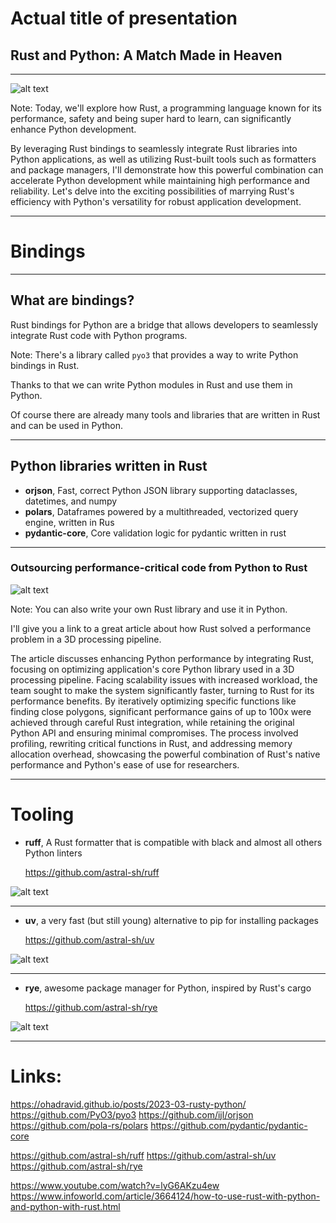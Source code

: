 # Actual title of presentation

## Rust and Python: A Match Made in Heaven

<!-- That's a title generated by accident by Github Copilot. I thought it's quite funny so I left it -->

---

![alt text](rust_python/meme.png)

Note:
Today, we'll explore how Rust, a programming language known for its performance, safety and being super hard to learn, can significantly enhance Python development.

By leveraging Rust bindings to seamlessly integrate Rust libraries into Python applications, as well as utilizing Rust-built tools such as formatters and package managers, I'll demonstrate how this powerful combination can accelerate Python development while maintaining high performance and reliability. Let's delve into the exciting possibilities of marrying Rust's efficiency with Python's versatility for robust application development.

---

# Bindings

<!-- .slide: data-background="rust_python/pyo3.png" -->

---

## What are bindings?

Rust bindings for Python are a bridge that allows developers to seamlessly integrate Rust code with Python programs.

Note:
There's a library called `pyo3` that provides a way to write Python bindings in Rust.

Thanks to that we can write Python modules in Rust and use them in Python.

Of course there are already many tools and libraries that are written in Rust and can be used in Python.

---

## Python libraries written in Rust

- **orjson**, Fast, correct Python JSON library supporting dataclasses, datetimes, and numpy
- **polars**, Dataframes powered by a multithreaded, vectorized query engine, written in Rus
- **pydantic-core**, Core validation logic for pydantic written in rust

---

### Outsourcing performance-critical code from Python to Rust

![alt text](<rust_python/Screenshot 2024-02-28 at 19.25.44.png>)

Note:
You can also write your own Rust library and use it in Python.

I'll give you a link to a great article about how Rust solved a performance problem in a 3D processing pipeline.

The article discusses enhancing Python performance by integrating Rust, focusing on optimizing application's core Python library used in a 3D processing pipeline.
Facing scalability issues with increased workload, the team sought to make the system significantly faster, turning to Rust for its performance benefits.
By iteratively optimizing specific functions like finding close polygons, significant performance gains of up to 100x were achieved through careful Rust integration, while retaining the original Python API and ensuring minimal compromises.
The process involved profiling, rewriting critical functions in Rust, and addressing memory allocation overhead, showcasing the powerful combination of Rust's native performance and Python's ease of use for researchers.

---

# Tooling

- **ruff**, A Rust formatter that is compatible with black and almost all others Python linters

  https://github.com/astral-sh/ruff

![alt text](rust_python/ruff.png)

---

- **uv**, a very fast (but still young) alternative to pip for installing packages

  https://github.com/astral-sh/uv

![alt text](rust_python/uv.png)

---

- **rye**, awesome package manager for Python, inspired by Rust's cargo

  https://github.com/astral-sh/rye

![alt text](rust_python/rye.png)

---

# Links:

https://ohadravid.github.io/posts/2023-03-rusty-python/
https://github.com/PyO3/pyo3
https://github.com/ijl/orjson
https://github.com/pola-rs/polars
https://github.com/pydantic/pydantic-core

https://github.com/astral-sh/ruff
https://github.com/astral-sh/uv
https://github.com/astral-sh/rye

https://www.youtube.com/watch?v=lyG6AKzu4ew
https://www.infoworld.com/article/3664124/how-to-use-rust-with-python-and-python-with-rust.html
